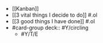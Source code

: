 - [[Kanban]]
- [[3 vital things I decide to do]] #.ol
- [[3 good things I have done]] #.ol
- #card-group 
   deck:: #Y/circling
	- #Y/T/E